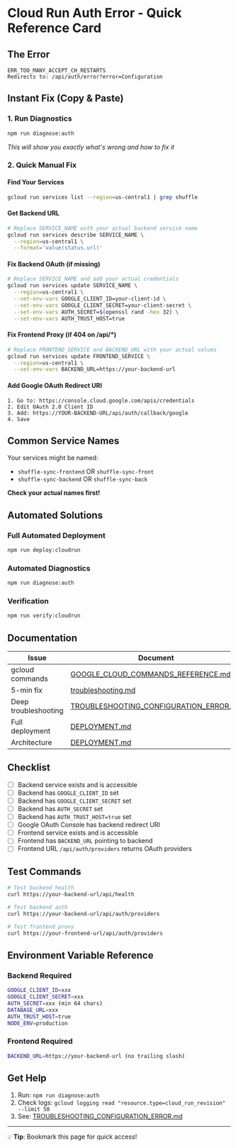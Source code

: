 # Cloud Run Auth Error - Quick Reference Card

## The Error
```
ERR_TOO_MANY_ACCEPT_CH_RESTARTS
Redirects to: /api/auth/error?error=Configuration
```

## Instant Fix (Copy & Paste)

### 1. Run Diagnostics
```bash
npm run diagnose:auth
```
*This will show you exactly what's wrong and how to fix it*

### 2. Quick Manual Fix

#### Find Your Services
```bash
gcloud run services list --region=us-central1 | grep shuffle
```

#### Get Backend URL
```bash
# Replace SERVICE_NAME with your actual backend service name
gcloud run services describe SERVICE_NAME \
  --region=us-central1 \
  --format='value(status.url)'
```

#### Fix Backend OAuth (if missing)
```bash
# Replace SERVICE_NAME and add your actual credentials
gcloud run services update SERVICE_NAME \
  --region=us-central1 \
  --set-env-vars GOOGLE_CLIENT_ID=your-client-id \
  --set-env-vars GOOGLE_CLIENT_SECRET=your-client-secret \
  --set-env-vars AUTH_SECRET=$(openssl rand -hex 32) \
  --set-env-vars AUTH_TRUST_HOST=true
```

#### Fix Frontend Proxy (if 404 on /api/*)
```bash
# Replace FRONTEND_SERVICE and BACKEND_URL with your actual values
gcloud run services update FRONTEND_SERVICE \
  --region=us-central1 \
  --set-env-vars BACKEND_URL=https://your-backend-url
```

#### Add Google OAuth Redirect URI
```
1. Go to: https://console.cloud.google.com/apis/credentials
2. Edit OAuth 2.0 Client ID
3. Add: https://YOUR-BACKEND-URL/api/auth/callback/google
4. Save
```

## Common Service Names

Your services might be named:
- `shuffle-sync-frontend` OR `shuffle-sync-front`
- `shuffle-sync-backend` OR `shuffle-sync-back`

**Check your actual names first!**

## Automated Solutions

### Full Automated Deployment
```bash
npm run deploy:cloudrun
```

### Automated Diagnostics
```bash
npm run diagnose:auth
```

### Verification
```bash
npm run verify:cloudrun
```

## Documentation

| Issue | Document |
|-------|----------|
| gcloud commands | [GOOGLE_CLOUD_COMMANDS_REFERENCE.md](./GOOGLE_CLOUD_COMMANDS_REFERENCE.md) |
| 5-min fix | [troubleshooting.md](./troubleshooting.md) |
| Deep troubleshooting | [TROUBLESHOOTING_CONFIGURATION_ERROR.md](./TROUBLESHOOTING_CONFIGURATION_ERROR.md) |
| Full deployment | [DEPLOYMENT.md](../DEPLOYMENT.md) |
| Architecture | [DEPLOYMENT.md](../DEPLOYMENT.md) |

## Checklist

- [ ] Backend service exists and is accessible
- [ ] Backend has `GOOGLE_CLIENT_ID` set
- [ ] Backend has `GOOGLE_CLIENT_SECRET` set
- [ ] Backend has `AUTH_SECRET` set
- [ ] Backend has `AUTH_TRUST_HOST=true` set
- [ ] Google OAuth Console has backend redirect URI
- [ ] Frontend service exists and is accessible
- [ ] Frontend has `BACKEND_URL` pointing to backend
- [ ] Frontend URL `/api/auth/providers` returns OAuth providers

## Test Commands

```bash
# Test backend health
curl https://your-backend-url/api/health

# Test backend auth
curl https://your-backend-url/api/auth/providers

# Test frontend proxy
curl https://your-frontend-url/api/auth/providers
```

## Environment Variable Reference

### Backend Required
```bash
GOOGLE_CLIENT_ID=xxx
GOOGLE_CLIENT_SECRET=xxx
AUTH_SECRET=xxx (min 64 chars)
DATABASE_URL=xxx
AUTH_TRUST_HOST=true
NODE_ENV=production
```

### Frontend Required
```bash
BACKEND_URL=https://your-backend-url (no trailing slash)
```

## Get Help

1. Run: `npm run diagnose:auth`
2. Check logs: `gcloud logging read "resource.type=cloud_run_revision" --limit 50`
3. See: [TROUBLESHOOTING_CONFIGURATION_ERROR.md](./TROUBLESHOOTING_CONFIGURATION_ERROR.md)

---

💡 **Tip**: Bookmark this page for quick access!
